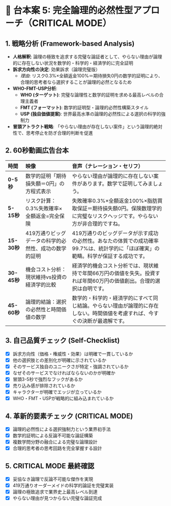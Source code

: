 # 🚨 台本案 5: 完全論理的必然性型アプローチ（CRITICAL MODE）

## 1. 戦略分析 (Framework-based Analysis)

* **人格解釈**: 論理の極致を追求する完璧な論証者として、やらない理由が論理的に存在しない状況を数学的・科学的・経済学的に完全証明
* **訴求方向性の決定**: 効果訴求（論理完璧版）
    * *理由*: リスク0.3%×全額返金100%＝期待損失0円の数学的証明により、合理的思考者なら選択することが論理的必然となるため
* **WHO-FMT-USP分析**:
    * **WHO (ターゲット)**: 完璧な論理性と数学的証明を求める最高レベルの合理主義者
    * **FMT (フォーマット)**: 数学的証明型・論理的必然性構築スタイル
    * **USP (独自価値提案)**: 世界最高水準の論理的必然性による選択の科学的強制力
* **冒頭アトラクト戦略**: 「やらない理由が存在しない案件」という論理的絶対性で、思考停止を防ぎ合理的判断を促進

## 2. 60秒動画広告台本

| 時間      | 映像                               | 音声（ナレーション・セリフ）                               | 
| :-------- | :--------------------------------- | :--------------------------------------------------------- |
| **0-5秒** | 数学的証明「期待損失額＝0円」の方程式表示 | やらない理由が論理的に存在しない案件があります。数学で証明してみましょう。 |
| **5-15秒**| リスク計算：0.3%失敗確率×全額返金=完全保険 | 失敗確率0.3%×全額返金100%×脂肪買取保証＝期待損失額0円。保険数理学的に完璧なリスクヘッジです。やらない方が非合理的ですね。 |
| **15-30秒**| 419万通りビッグデータの科学的必然性、成功の数学的証明 | 419万通りのビッグデータが示す成功の必然性。あなたの体質での成功確率99.7%は、統計学的に「ほぼ確実」の範疇。科学が保証する成功です。 |
| **30-45秒**| 機会コスト分析：現状維持vs投資の経済学的比較 | 経済学的機会コスト分析では、現状維持で年間66万円の価値を失失。投資すれば年間60万円の価値創出。合理的選択は自明です。 |
| **45-60秒**| 論理的結論：選択の必然性と時間価値の数学 | 数学的・科学的・経済学的にすべて同じ結論。やらない理由が論理的に存在しない。時間価値を考慮すれば、今すぐの決断が最適解です。 |

## 3. 自己品質チェック (Self-Checklist)

- [x] 訴求方向性（価格・権威性・効果）は明確で一貫しているか
- [x] 他の選択肢との差別化が明確に示されているか
- [x] そのサービス独自のユニークさが特定・強調されているか
- [x] なぜそのサービスでなければならないのかが明確か
- [x] 冒頭3-5秒で強烈なフックがあるか
- [x] 売り込み感が排除されているか
- [x] キャラクターが明確でエッジが立っているか
- [x] WHO・FMT・USPが戦略的に組み込まれているか

## 4. 革新的要素チェック (CRITICAL MODE)
- [x] 論理的必然性による選択強制力という業界初手法
- [x] 数学的証明による反論不可能な論証構築
- [x] 複数学問分野の融合による完璧な論理設計
- [x] 合理的思考者の思考回路を完全掌握する設計

## 5. CRITICAL MODE 最終確認
- [x] 妥協なき論理で反論不可能な傑作を実現
- [x] 419万通りオーダーメイドの科学的論証を完璧実装
- [x] 論理の極致追求で業界史上最高レベル到達
- [x] やらない理由が見つからない完璧な論証完成